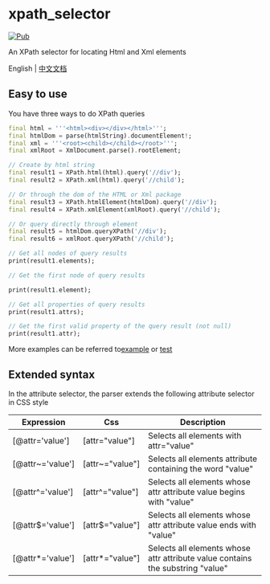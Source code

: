 # xpath_selector

[![Pub](https://img.shields.io/pub/v/xpath_selector.svg?style=flat-square)](https://pub.dartlang.org/packages/xpath_for_html)

An XPath selector for locating Html and Xml elements

English | [中文文档](https://github.com/simonkimi/xpath_selector/blob/master/README-zh_CN.MD)

## Easy to use

You have three ways to do XPath queries

```dart
final html = '''<html><div></div></html>''';
final htmlDom = parse(htmlString).documentElement!;
final xml = '''<root><child></child></root>''';
final xmlRoot = XmlDocument.parse().rootElement;

// Create by html string
final result1 = XPath.html(html).query('//div');
final result2 = XPath.xml(html).query('//child');

// Or through the dom of the HTML or Xml package
final result3 = XPath.htmlElement(htmlDom).query('//div');
final result4 = XPath.xmlElement(xmlRoot).query('//child');

// Or query directly through element
final result5 = htmlDom.queryXPath('//div');
final result6 = xmlRoot.queryXPath('//child');

// Get all nodes of query results
print(result1.elements);

// Get the first node of query results

print(result1.element);

// Get all properties of query results
print(result1.attrs);

// Get the first valid property of the query result (not null)
print(result1.attr);
```

More examples can be referred to[example](https://github.com/simonkimi/xpath_for_html/blob/master/example/example.dart)
or [test](https://github.com/simonkimi/xpath_for_html/blob/master/test/test.dart)


## Extended syntax

In the attribute selector, the parser extends the following attribute selector in CSS style


|Expression|Css|Description|
|---|---|---|
|[@attr='value']|[attr="value"]|Selects all elements with attr="value"|
|[@attr~='value']|[attr~="value"]|Selects all elements attribute containing the word "value"|
|[@attr^='value']|[attr^="value"]|Selects all elements whose attr attribute value begins with "value"|
|[@attr$='value']|[attr$="value"]|Selects all elements whose attr attribute value ends with "value"|
|[@attr*='value']|[attr*="value"]|Selects all elements whose attr attribute value contains the substring "value"|